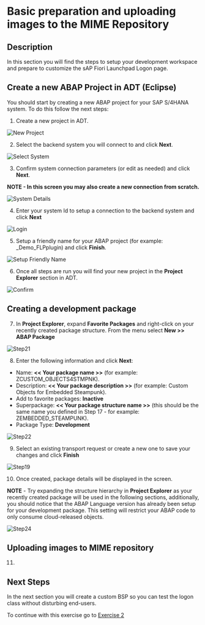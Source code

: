 # Basic preparation and uploading images to the MIME Repository

## Description

In this section you will find the steps to setup your development workspace and prepare to customize the sAP Fiori Launchpad Logon page.  

## Create a new ABAP Project in ADT (Eclipse)
You should start by creating a new ABAP project for your SAP S/4HANA system. To do this follow the next steps:

1. Create a new project in ADT.

  ![New Project](images/new_project.png)

2. Select the backend system you will connect to and click **Next**.

  ![Select System](images/select_system.png)

3. Confirm system connection parameters (or edit as needed) and click **Next**.

  **NOTE - In this screen you may also create a new connection from scratch.**

  ![System Details](images/review_details.png)

4. Enter your system Id to setup a connection to the backend system and click **Next**

  ![Login](images/enter_systemId.png)

5. Setup a friendly name for your ABAP project (for example: <SID>_Demo_FLPplugin) and click **Finish**.

  ![Setup Friendly Name](images/setup_name.png)

6. Once all steps are run you will find your new project in the **Project Explorer** section in ADT.

  ![Confirm](images/confirm_new.png)

## Creating a development package

7. In **Project Explorer**, expand **Favorite Packages** and right-click on your recently created package structure. From the menu select **New >> ABAP Package**

  ![Step21](images/step21.png)

8. Enter the following information and click **Next**:
  * Name: **<< Your package name >>** (for example: ZCUSTOM_OBJECTS4STMPNK).
  * Description: **<< Your package description >>** (for example: Custom Objects for Embedded Steampunk).
  * Add to favorite packages: **Inactive**
  * Superpackage: **<< Your package structure name >>** (this should be the same name you defined in Step 17 - for example: ZEMBEDDED_STEAMPUNK).
  * Package Type: **Development**

  ![Step22](images/step22.png)

9. Select an existing transport request or create a new one to save your changes and click **Finish**

  ![Step19](images/step19.png)

10. Once created, package details will be displayed in the screen.

  **NOTE** - Try expanding the structure hierarchy in **Project Explorer** as your recently created package will be used in the following sections, additionally, you should notice that the ABAP Language version has already been setup for your development package. This setting will restrict your ABAP code to only consume cloud-released objects.

  ![Step24](images/step24.png)

## Uploading images to MIME repository

11.


## Next Steps
In the next section you will create a custom BSP so you can test the logon class without disturbing end-users.

To continue with this exercise go to [Exercise 2](../ex_2)
